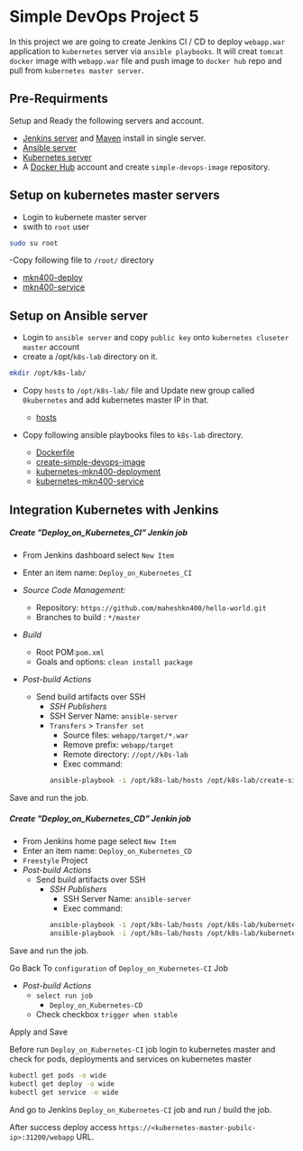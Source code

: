 # Simple DevOps Project 5

In this project we are going to create Jenkins CI / CD to deploy `webapp.war` application to `kubernetes` server via `ansible playbooks`. It will creat `tomcat` `docker` image with `webapp.war` file and push image to `docker hub` repo and pull from `kubernetes master server`.

## Pre-Requirments

Setup and Ready the following servers and account.

- [Jenkins server](../../Jenkins/Jenkins_installation.md) and [Maven](../../Maven/Maven_installation.md) install in single server.
- [Ansible server](../../Ansible/Ansible_installation)
- [Kubernetes server](../../Kubernetes/installation/install_kubernetes_cluster_on_aws_use_kops.md)
- A [Docker Hub](https://hub.docker.com/  ) account and create `simple-devops-image` repository.

## Setup on kubernetes master servers
- Login to kubernete master server
- swith to `root` user
~~~sh
sudo su root
~~~
-Copy following file to `/root/` directory
  - [mkn400-deploy](./kubernetes-nodes/mkn400-deploy.yml)
  - [mkn400-service](./kubernetes-nodes/mkn400-service.yml)

## Setup on Ansible server

- Login to `ansible server` and copy `public key` onto `kubernetes cluseter master` account
- create a /opt/`k8s-lab` directory on it.
~~~sh
mkdir /opt/k8s-lab/
~~~
- Copy `hosts` to `/opt/k8s-lab/` file and Update new group called `0kubernetes` and add kubernetes master IP in that.

	- [hosts](./ansible-server/hosts)

- Copy following ansible playbooks files to `k8s-lab` directory.

	- [Dockerfile](./ansible-server/Dockerfile)
	- [create-simple-devops-image](./ansible-server/create-simple-devops-image.yml)
	- [kubernetes-mkn400-deployment](./ansible-server/kubernetes-mkn400-deployment.yml)
	- [kubernetes-mkn400-service](./ansible-server/kubernetes-mkn400-service.yml)

## Integration Kubernetes with Jenkins

##### Create "Deploy_on_Kubernetes_CI" Jenkin job
   - From Jenkins dashboard select `New Item`
   - Enter an item name: `Deploy_on_Kubernetes_CI`     

   - *Source Code Management:*
      - Repository: `https://github.com/maheshkn400/hello-world.git`
      - Branches to build : `*/master`

   - *Build*
     - Root POM:`pom.xml`
     - Goals and options: `clean install package`

   - *Post-build Actions*
     - Send build artifacts over SSH
       - *SSH Publishers*
        - SSH Server Name: `ansible-server`
         - `Transfers` >  `Transfer set`
             - Source files: `webapp/target/*.war`
	         - Remove prefix: `webapp/target`
	         - Remote directory: `//opt//k8s-lab`
	         - Exec command:
           ~~~sh
           ansible-playbook -i /opt/k8s-lab/hosts /opt/k8s-lab/create-simple-devops-image.yml --limit localhost;
           ~~~

Save and run the job.

##### Create "Deploy_on_Kubernetes_CD" Jenkin job

- From Jenkins home page select `New Item`
- Enter an item name: `Deploy_on_Kubernetes_CD`
- `Freestyle` Project
- *Post-build Actions*  
   - Send build artifacts over SSH  
     - *SSH Publishers*
       - SSH Server Name: `ansible-server`
       - Exec command:
        ~~~sh
        ansible-playbook -i /opt/k8s-lab/hosts /opt/k8s-lab/kubernetes-mkn400-deployment.yml;
        ansible-playbook -i /opt/k8s-lab/hosts /opt/k8s-lab/kubernetes-mkn400-service.yml;
        ~~~

Save and run the job.

Go Back To `configuration` of `Deploy_on_Kubernetes-CI` Job
  - *Post-build Actions*
    - `select run job`
      - `Deploy_on_Kubernetes-CD`
    - Check checkbox `trigger when stable`

Apply and Save

Before run `Deploy_on_Kubernetes-CI` job login to kubernetes master and check for pods, deployments and services on kubernetes master

~~~sh
kubectl get pods -o wide
kubectl get deploy -o wide
kubectl get service -o wide
~~~

And go to Jenkins `Deploy_on_Kubernetes-CI` job and run / build the job.

After success deploy access `https://<kubernetes-master-pubilc-ip>:31200/webapp` URL.
